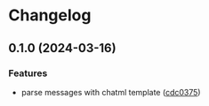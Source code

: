 # Changelog

## 0.1.0 (2024-03-16)


### Features

* parse messages with chatml template ([cdc0375](https://github.com/chenhunghan/chat-templates/commit/cdc0375696f99730122549ab202e48f248b5305e))
